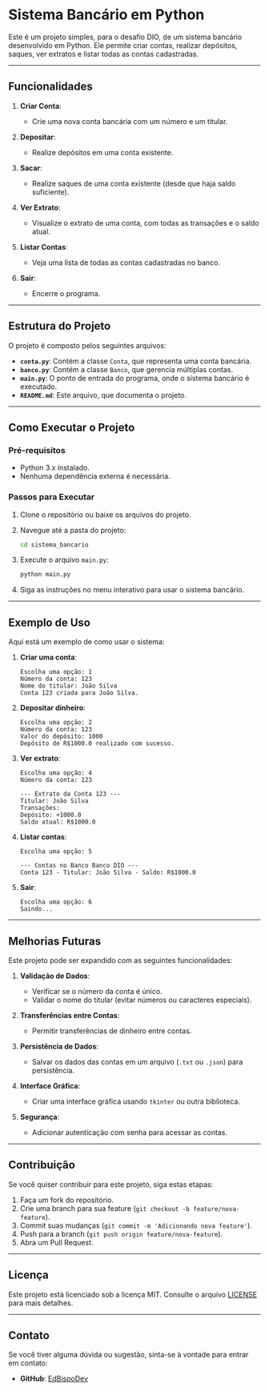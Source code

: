 # Sistema Bancário em Python

Este é um projeto simples, para o desafio DIO, de um sistema bancário desenvolvido em Python. Ele permite criar contas, realizar depósitos, saques, ver extratos e listar todas as contas cadastradas.

---

## **Funcionalidades**

1. **Criar Conta**:
   - Crie uma nova conta bancária com um número e um titular.

2. **Depositar**:
   - Realize depósitos em uma conta existente.

3. **Sacar**:
   - Realize saques de uma conta existente (desde que haja saldo suficiente).

4. **Ver Extrato**:
   - Visualize o extrato de uma conta, com todas as transações e o saldo atual.

5. **Listar Contas**:
   - Veja uma lista de todas as contas cadastradas no banco.

6. **Sair**:
   - Encerre o programa.

---

## **Estrutura do Projeto**

O projeto é composto pelos seguintes arquivos:

- **`conta.py`**: Contém a classe `Conta`, que representa uma conta bancária.
- **`banco.py`**: Contém a classe `Banco`, que gerencia múltiplas contas.
- **`main.py`**: O ponto de entrada do programa, onde o sistema bancário é executado.
- **`README.md`**: Este arquivo, que documenta o projeto.

---

## **Como Executar o Projeto**

### **Pré-requisitos**

- Python 3.x instalado.
- Nenhuma dependência externa é necessária.

### **Passos para Executar**

1. Clone o repositório ou baixe os arquivos do projeto.

2. Navegue até a pasta do projeto:

   ```bash
   cd sistema_bancario
   ```

3. Execute o arquivo `main.py`:

   ```bash
   python main.py
   ```

4. Siga as instruções no menu interativo para usar o sistema bancário.

---

## **Exemplo de Uso**

Aqui está um exemplo de como usar o sistema:

1. **Criar uma conta**:
   ```
   Escolha uma opção: 1
   Número da conta: 123
   Nome do titular: João Silva
   Conta 123 criada para João Silva.
   ```

2. **Depositar dinheiro**:
   ```
   Escolha uma opção: 2
   Número da conta: 123
   Valor do depósito: 1000
   Depósito de R$1000.0 realizado com sucesso.
   ```

3. **Ver extrato**:
   ```
   Escolha uma opção: 4
   Número da conta: 123

   --- Extrato da Conta 123 ---
   Titular: João Silva
   Transações:
   Depósito: +1000.0
   Saldo atual: R$1000.0
   ```

4. **Listar contas**:
   ```
   Escolha uma opção: 5

   --- Contas no Banco Banco DIO ---
   Conta 123 - Titular: João Silva - Saldo: R$1000.0
   ```

5. **Sair**:
   ```
   Escolha uma opção: 6
   Saindo...
   ```

---

## **Melhorias Futuras**

Este projeto pode ser expandido com as seguintes funcionalidades:

1. **Validação de Dados**:
   - Verificar se o número da conta é único.
   - Validar o nome do titular (evitar números ou caracteres especiais).

2. **Transferências entre Contas**:
   - Permitir transferências de dinheiro entre contas.

3. **Persistência de Dados**:
   - Salvar os dados das contas em um arquivo (`.txt` ou `.json`) para persistência.

4. **Interface Gráfica**:
   - Criar uma interface gráfica usando `tkinter` ou outra biblioteca.

5. **Segurança**:
   - Adicionar autenticação com senha para acessar as contas.

---

## **Contribuição**

Se você quiser contribuir para este projeto, siga estas etapas:

1. Faça um fork do repositório.
2. Crie uma branch para sua feature (`git checkout -b feature/nova-feature`).
3. Commit suas mudanças (`git commit -m 'Adicionando nova feature'`).
4. Push para a branch (`git push origin feature/nova-feature`).
5. Abra um Pull Request.

---

## **Licença**

Este projeto está licenciado sob a licença MIT. Consulte o arquivo [LICENSE](LICENSE) para mais detalhes.

---

## **Contato**

Se você tiver alguma dúvida ou sugestão, sinta-se à vontade para entrar em contato:

- **GitHub**: [EdBispoDev](https://github.com/EdbispoDev)



